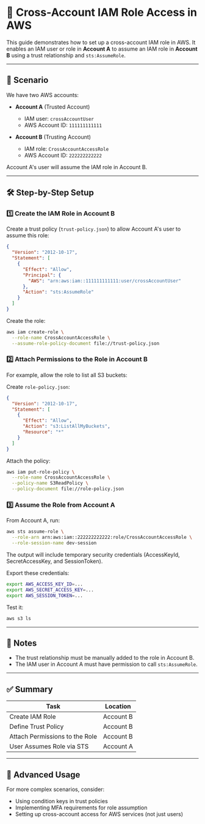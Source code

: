 # 🔐 Cross-Account IAM Role Access in AWS

This guide demonstrates how to set up a cross-account IAM role in AWS. It enables an IAM user or role in **Account A** to assume an IAM role in **Account B** using a trust relationship and `sts:AssumeRole`.

---

## 📘 Scenario

We have two AWS accounts:

- **Account A** (Trusted Account)
  - IAM user: `crossAccountUser`
  - AWS Account ID: `111111111111`

- **Account B** (Trusting Account)
  - IAM role: `CrossAccountAccessRole`
  - AWS Account ID: `222222222222`

Account A's user will assume the IAM role in Account B.

---

## 🛠️ Step-by-Step Setup

### 1️⃣ Create the IAM Role in Account B

Create a trust policy (`trust-policy.json`) to allow Account A's user to assume this role:

```json
{
  "Version": "2012-10-17",
  "Statement": [
    {
      "Effect": "Allow",
      "Principal": {
        "AWS": "arn:aws:iam::111111111111:user/crossAccountUser"
      },
      "Action": "sts:AssumeRole"
    }
  ]
}
```

Create the role:

```bash
aws iam create-role \
  --role-name CrossAccountAccessRole \
  --assume-role-policy-document file://trust-policy.json
```

### 2️⃣ Attach Permissions to the Role in Account B

For example, allow the role to list all S3 buckets:

Create `role-policy.json`:

```json
{
  "Version": "2012-10-17",
  "Statement": [
    {
      "Effect": "Allow",
      "Action": "s3:ListAllMyBuckets",
      "Resource": "*"
    }
  ]
}
```

Attach the policy:

```bash
aws iam put-role-policy \
  --role-name CrossAccountAccessRole \
  --policy-name S3ReadPolicy \
  --policy-document file://role-policy.json
```

### 3️⃣ Assume the Role from Account A

From Account A, run:

```bash
aws sts assume-role \
  --role-arn arn:aws:iam::222222222222:role/CrossAccountAccessRole \
  --role-session-name dev-session
```

The output will include temporary security credentials (AccessKeyId, SecretAccessKey, and SessionToken).

Export these credentials:

```bash
export AWS_ACCESS_KEY_ID=...
export AWS_SECRET_ACCESS_KEY=...
export AWS_SESSION_TOKEN=...
```

Test it:

```bash
aws s3 ls
```

---

## 🧠 Notes

- The trust relationship must be manually added to the role in Account B.
- The IAM user in Account A must have permission to call `sts:AssumeRole`.

---

## ✅ Summary

| Task | Location |
|------|----------|
| Create IAM Role | Account B |
| Define Trust Policy | Account B |
| Attach Permissions to the Role | Account B |
| User Assumes Role via STS | Account A |

---


## 🚀 Advanced Usage

For more complex scenarios, consider:
- Using condition keys in trust policies
- Implementing MFA requirements for role assumption
- Setting up cross-account access for AWS services (not just users)

